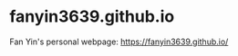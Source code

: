 # fanyin3639.github.io
Fan Yin's personal webpage: <a href="https://fanyin3639.github.io/">https://fanyin3639.github.io/

